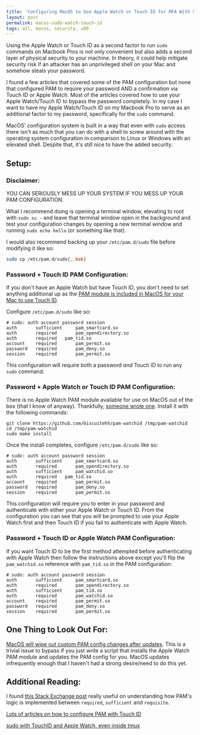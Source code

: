```yaml
---
title: 'Configuring MacOS to Use Apple Watch or Touch ID for MFA With Sudo'
layout: post
permalink: macos-sudo-watch-touch-id
tags: all, macos, security, x86
---
```



Using the Apple Watch or Touch ID as a second factor to run `sudo` commands on Macbook Pros is not only convenient but also adds a second layer of physical security to your machine. In theory, it could help mitigate security risk if an attacker has an unprivileged shell on your Mac and somehow steals your password. 

I found a few articles that covered some of the PAM configuration but none that configured PAM to require your password AND a confirmation via Touch ID or Apple Watch. Most of the articles covered how to use your Apple Watch/Touch ID to bypass the password completely. In my case I want to have my Apple Watch/Touch ID on my Macbook Pro to serve as an additional factor to my password, specifically for the `sudo` command.

MacOS' configuration system is built in a way that even with `sudo` access there isn't as much that you can do with a shell to screw around with the operating system configuration in comparison to Linux or Windows with an elevated shell. Despite that, it's still nice to have the added security. 

## Setup:

### Disclaimer:

YOU CAN SERIOUSLY MESS UP YOUR SYSTEM IF YOU MESS UP YOUR PAM CONFIGURATION. 

What I recommend doing is opening a terminal window, elevating to root with `sudo su -` and leave that terminal window open in the background and test your configuration changes by opening a new terminal window and running `sudo echo hello` (or something like that). 

I would also recommend backing up your `/etc/pam.d/sudo` file before modifying it like so:

```bash
sudo cp /etc/pam.d/sudo{,.bak}
```


### Password + Touch ID PAM Configuration:

If you don't have an Apple Watch but have Touch ID, you don't need to set anything additional up as the [PAM module is included in MacOS for your Mac to use Touch ID](https://opensource.apple.com/source/pam_modules/pam_modules-173.1.1/modules/pam_tid/pam_tid.c.auto.html). 

Configure `/etc/pam.d/sudo` like so:

```
# sudo: auth account password session
auth       sufficient     pam_smartcard.so
auth       required       pam_opendirectory.so
auth	   required	  pam_tid.so
account    required       pam_permit.so
password   required       pam_deny.so
session    required       pam_permit.so
```


This configuration will require both a password _and_ Touch ID to run any `sudo` command.


### Password + Apple Watch _or_ Touch ID PAM Configuration:

There is no Apple Watch PAM module available for use on MacOS out of the box (that I know of anyway). Thankfully, [someone wrote one](https://github.com/biscuitehh/pam-watchid). Install it with the following commands:


```
git clone https://github.com/biscuitehh/pam-watchid /tmp/pam-watchid
cd /tmp/pam-watchid
sudo make install
```


Once the install completes, configure `/etc/pam.d/sudo` like so:

```
# sudo: auth account password session
auth       sufficient     pam_smartcard.so
auth       required       pam_opendirectory.so
auth	   sufficient	  pam_watchid.so
auth	   required	  pam_tid.so
account    required       pam_permit.so
password   required       pam_deny.so
session    required       pam_permit.so
```

This configuration will require you to enter in your password and authenticate with either your Apple Watch or Touch ID. From the configuration you can see that you will be prompted to use your Apple Watch first and then Touch ID if you fail to authenticate with Apple Watch.


### Password + Touch ID _or_ Apple Watch PAM Configuration:

If you want Touch ID to be the first method attempted before authenticating with Apple Watch then follow the instructions above except you'll flip the `pam_watchid.so` reference with `pam_tid.so` in the PAM configuration:

```
# sudo: auth account password session
auth       sufficient     pam_smartcard.so
auth       required       pam_opendirectory.so
auth       sufficient     pam_tid.so
auth       required       pam_watchid.so
account    required       pam_permit.so
password   required       pam_deny.so
session    required       pam_permit.so
```


## One Thing to Look Out For:

[MacOS will wipe out custom PAM config changes after updates](https://github.com/biscuitehh/pam-watchid/issues/5). This is a trivial issue to bypass if you just write a script that installs the Apple Watch PAM module and updates the PAM config for you. MacOS updates infrequently enough that I haven't had a strong desire/need to do this yet.

## Additional Reading:

I found [this Stack Exchange post](https://unix.stackexchange.com/questions/106131/pam-required-and-sufficient-control-flag) really useful on understanding how PAM's logic is implemented between `required`, `sufficient` and `requisite`.

[Lots of articles on how to configure PAM with Touch ID](https://duckduckgo.com/?t=ffab&q=pam+sudo+touch+id+&ia=web)

[sudo with TouchID and Apple Watch, even inside tmux](https://andre.arko.net/2020/07/10/sudo-with-touchid-and-apple-watch-even-inside-tmux/)
